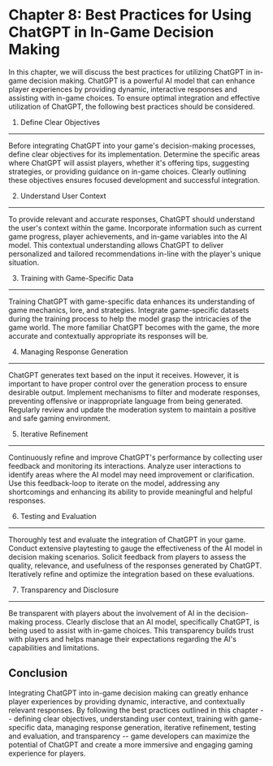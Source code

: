 Chapter 8: Best Practices for Using ChatGPT in In-Game Decision Making
======================================================================

In this chapter, we will discuss the best practices for utilizing ChatGPT in in-game decision making. ChatGPT is a powerful AI model that can enhance player experiences by providing dynamic, interactive responses and assisting with in-game choices. To ensure optimal integration and effective utilization of ChatGPT, the following best practices should be considered.

1. Define Clear Objectives
--------------------------

Before integrating ChatGPT into your game's decision-making processes, define clear objectives for its implementation. Determine the specific areas where ChatGPT will assist players, whether it's offering tips, suggesting strategies, or providing guidance on in-game choices. Clearly outlining these objectives ensures focused development and successful integration.

2. Understand User Context
--------------------------

To provide relevant and accurate responses, ChatGPT should understand the user's context within the game. Incorporate information such as current game progress, player achievements, and in-game variables into the AI model. This contextual understanding allows ChatGPT to deliver personalized and tailored recommendations in-line with the player's unique situation.

3. Training with Game-Specific Data
-----------------------------------

Training ChatGPT with game-specific data enhances its understanding of game mechanics, lore, and strategies. Integrate game-specific datasets during the training process to help the model grasp the intricacies of the game world. The more familiar ChatGPT becomes with the game, the more accurate and contextually appropriate its responses will be.

4. Managing Response Generation
-------------------------------

ChatGPT generates text based on the input it receives. However, it is important to have proper control over the generation process to ensure desirable output. Implement mechanisms to filter and moderate responses, preventing offensive or inappropriate language from being generated. Regularly review and update the moderation system to maintain a positive and safe gaming environment.

5. Iterative Refinement
-----------------------

Continuously refine and improve ChatGPT's performance by collecting user feedback and monitoring its interactions. Analyze user interactions to identify areas where the AI model may need improvement or clarification. Use this feedback-loop to iterate on the model, addressing any shortcomings and enhancing its ability to provide meaningful and helpful responses.

6. Testing and Evaluation
-------------------------

Thoroughly test and evaluate the integration of ChatGPT in your game. Conduct extensive playtesting to gauge the effectiveness of the AI model in decision making scenarios. Solicit feedback from players to assess the quality, relevance, and usefulness of the responses generated by ChatGPT. Iteratively refine and optimize the integration based on these evaluations.

7. Transparency and Disclosure
------------------------------

Be transparent with players about the involvement of AI in the decision-making process. Clearly disclose that an AI model, specifically ChatGPT, is being used to assist with in-game choices. This transparency builds trust with players and helps manage their expectations regarding the AI's capabilities and limitations.

Conclusion
----------

Integrating ChatGPT into in-game decision making can greatly enhance player experiences by providing dynamic, interactive, and contextually relevant responses. By following the best practices outlined in this chapter -- defining clear objectives, understanding user context, training with game-specific data, managing response generation, iterative refinement, testing and evaluation, and transparency -- game developers can maximize the potential of ChatGPT and create a more immersive and engaging gaming experience for players.
